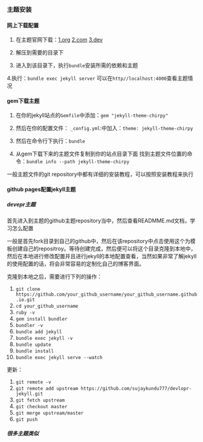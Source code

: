 
### 主题安装

#### 网上下载配置

1. 在主题官网下载：[1.org](http://jekyllthemes.org/) [2.com](http://jekyllthemes.com/) [3.dev](https://jekyllthemes.dev/)

2. 解压到需要的目录下

3. 进入到该目录下，执行`bundle`安装所需的依赖和主题

4.执行：`bundle exec jekyll server` 可以在`http//localhost:4000`查看主题情况

#### gem下载主题

1. 在你的jekyll站点的`Gemfile`中添加：`gem "jekyll-theme-chirpy"`

2. 然后在你的配置文件： `_config.yml`:中加入：`theme: jekyll-theme-chirpy`

3. 然后在命令行下执行：`bundle`
 
4. 从gem下载下来的主题文件复制到你的站点目录下面
找到主题文件位置的命令：`bundle info --path jekyll-theme-chirpy`


一般主题文件的git repository中都有详细的安装教程，可以按照安装教程来执行


#### github pages配置jekyll主题

##### devepr主题

首先进入到主题的github主题repository当中，然后查看READMME.md文档，学习怎么配置

一般是首先fork目录到自己的github中，然后在该repository中点击使用这个为模板创建自己的repositroy。等待创建完成，然后便可以将这个目录克隆到本地中，然后在本地进行修改配置并且进行jekyll的本地配置查看，当然如果非常了解jekyll的使用配置的话，将会非常容易的定制化自己的博客界面。

克隆到本地之后，需要进行下列的操作：

1. `git clone https://github.com/your_github_username/your_github_username.github.io.git`
2. `cd your_github_username`
3. `ruby -v`
4. `gem install bundler`
5. `bundler -v`
6. `bundle add jekyll`
7. `bundle exec jekyll -v`
8. `bundle update`
9. `bundle install`
10. `bundle exec jekyll serve --watch`


更新：

1. `git remote -v`
2. `git remote add upstream https://github.com/sujaykundu777/devlopr-jekyll.git`
3. `git fetch upstream`
4. `git checkout master`
5. `git merge upstream/master`
6. `git push`


##### 很多主题类似
